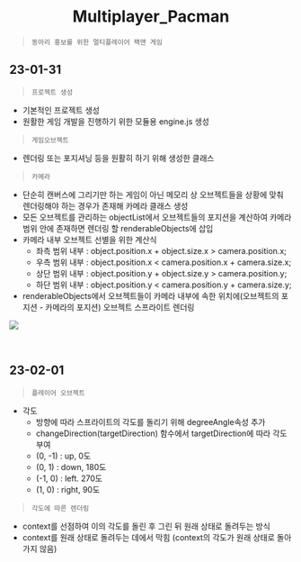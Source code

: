 # <center> **Multiplayer_Pacman** <center/>
> `동아리 홍보를 위한 멀티플레이어 팩맨 게임`

## 23-01-31
> `프로젝트 생성`
 - 기본적인 프로젝트 생성
 - 원활한 게임 개발을 진행하기 위한 모듈용 engine.js 생성
> `게임오브젝트`
 - 렌더링 또는 포지셔닝 등을 원활히 하기 위해 생성한 클래스
> `카메라`
 - 단순히 캔버스에 그리기만 하는 게임이 아닌 메모리 상 오브젝트들을 상황에 맞춰 렌더링해야 하는 경우가 존재해 카메라 클래스 생성
 - 모든 오브젝트를 관리하는 objectList에서 오브젝트들의 포지션을 계산하여 카메라 범위 안에 존재하면 렌더링 할 renderableObjects에 삽입
 - 카메라 내부 오브젝트 선별을 위한 계산식
   - 좌측 범위 내부 : object.position.x + object.size.x > camera.position.x;
   - 우측 범위 내부 : object.position.x < camera.position.x + camera.size.x;
   - 상단 범위 내부 : object.position.y + object.size.y > camera.position.y;
   - 하단 범위 내부 : object.position.y < camera.position.y + camera.size.y;
 - renderableObjects에서 오브젝트들이 카메라 내부에 속한 위치에(오브젝트의 포지션 - 카메라의 포지션) 오브젝트 스프라이트 렌더링

<image src="ETC/camera.gif"><image/>

<br/>

## 23-02-01
> `플레이어 오브젝트`
 - 각도
   - 방향에 따라 스프라이트의 각도를 돌리기 위해 degreeAngle속성 추가
   - changeDirection(targetDirection) 함수에서 targetDirection에 따라 각도 부여
   - (0, -1) : up, 0도
   - (0, 1) : down, 180도
   - (-1, 0) : left. 270도
   - (1, 0) : right, 90도
> `각도에 따른 렌더링`
 - context를 선점하여 이의 각도를 돌린 후 그린 뒤 원래 상태로 돌려두는 방식
 - context를 원래 상태로 돌려두는 데에서 막힘 (context의 각도가 원래 상태로 돌아가지 않음)